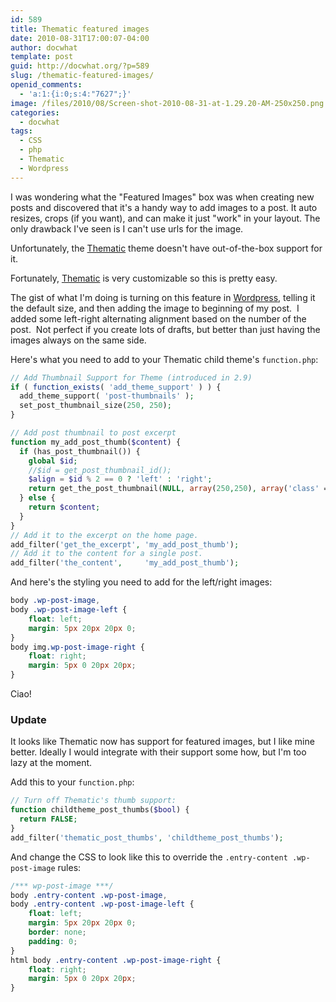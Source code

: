 ```yaml
---
id: 589
title: Thematic featured images
date: 2010-08-31T17:00:07-04:00
author: docwhat
template: post
guid: http://docwhat.org/?p=589
slug: /thematic-featured-images/
openid_comments:
  - 'a:1:{i:0;s:4:"7627";}'
image: /files/2010/08/Screen-shot-2010-08-31-at-1.29.20-AM-250x250.png
categories:
  - docwhat
tags:
  - CSS
  - php
  - Thematic
  - Wordpress
---
```

I was wondering what the "Featured Images" box was when creating new posts and discovered that it's a handy way to add images to a post. It auto resizes, crops (if you want), and can make it just "work" in your layout. The only drawback I've seen is I can't use urls for the image.

Unfortunately, the [Thematic](http://themeshaper.com/thematic/ "Thematic") theme doesn't have out-of-the-box support for it.

Fortunately, [Thematic](http://themeshaper.com/thematic/ "Thematic") is very customizable so this is pretty easy.

The gist of what I'm doing is turning on this feature in [Wordpress](http://wordpress.org "WordPress"), telling it the default size, and then adding the image to beginning of my post.  I added some left-right alternating alignment based on the number of the post.  Not perfect if you create lots of drafts, but better than just having the images always on the same side.

Here's what you need to add to your Thematic child theme's `function.php`:

``` php
// Add Thumbnail Support for Theme (introduced in 2.9)
if ( function_exists( 'add_theme_support' ) ) {
  add_theme_support( 'post-thumbnails' );
  set_post_thumbnail_size(250, 250);
}

// Add post thumbnail to post excerpt
function my_add_post_thumb($content) {
  if (has_post_thumbnail()) {
    global $id;
    //$id = get_post_thumbnail_id();
    $align = $id % 2 == 0 ? 'left' : 'right';
    return get_the_post_thumbnail(NULL, array(250,250), array('class' => ' wp-post-image-' . $align)) . $content;
  } else {
    return $content;
  }
}
// Add it to the excerpt on the home page.
add_filter('get_the_excerpt', 'my_add_post_thumb');
// Add it to the content for a single post.
add_filter('the_content',     'my_add_post_thumb');
```

And here's the styling you need to add for the left/right images:

``` css
body .wp-post-image,
body .wp-post-image-left {
    float: left;
    margin: 5px 20px 20px 0;
}
body img.wp-post-image-right {
    float: right;
    margin: 5px 0 20px 20px;
}
```

Ciao!

### Update

It looks like Thematic now has support for featured images, but I like mine better. Ideally I would integrate with their support some how, but I'm too lazy at the moment.

Add this to your `function.php`:

``` php
// Turn off Thematic's thumb support:
function childtheme_post_thumbs($bool) {
  return FALSE;
}
add_filter('thematic_post_thumbs', 'childtheme_post_thumbs');
```

And change the CSS to look like this to override the `.entry-content .wp-post-image` rules:

``` css
/*** wp-post-image ***/
body .entry-content .wp-post-image,
body .entry-content .wp-post-image-left {
    float: left;
    margin: 5px 20px 20px 0;
    border: none;
    padding: 0;
}
html body .entry-content .wp-post-image-right {
    float: right;
    margin: 5px 0 20px 20px;
}
```
